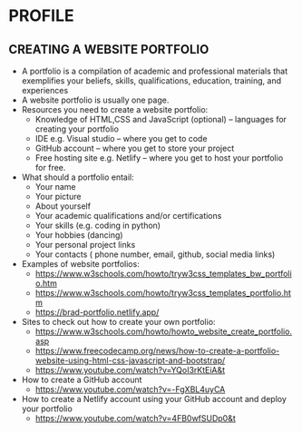 # PROFILE
## CREATING A WEBSITE PORTFOLIO
-   A portfolio is a compilation of academic and professional materials that exemplifies your beliefs, skills, qualifications, education, training, and experiences
-	A website portfolio is usually one page.
-	Resources you need to create a website portfolio:
    *	Knowledge of HTML,CSS and JavaScript (optional) – languages for creating your portfolio
    *	IDE e.g. Visual studio – where you get to code
    *	GitHub account – where you get to store your project  
    *	Free hosting site e.g. Netlify – where you get to host your portfolio for free.
-	What should a portfolio entail:
    *	Your name
    *	Your picture
    *	About yourself
    *	Your academic qualifications and/or certifications
    *	Your skills (e.g. coding in python)
    *	Your hobbies (dancing)
    *	Your personal project links
    *	Your contacts ( phone number, email, github, social media links)
-	Examples of website portfolios:
    *	https://www.w3schools.com/howto/tryw3css_templates_bw_portfolio.htm 
    *	https://www.w3schools.com/howto/tryw3css_templates_portfolio.htm 
    *	https://brad-portfolio.netlify.app/ 
-	Sites to check out how to create your own portfolio:
    *	https://www.w3schools.com/howto/howto_website_create_portfolio.asp 
    *	https://www.freecodecamp.org/news/how-to-create-a-portfolio-website-using-html-css-javascript-and-bootstrap/ 
    *	https://www.youtube.com/watch?v=YQoI3rKtEiA&t 
-	How to create a GitHub account
    *	https://www.youtube.com/watch?v=-FgXBL4uyCA 
-	How to create a Netlify account using your GitHub account and deploy your portfolio
    *	https://www.youtube.com/watch?v=4FB0wfSUDp0&t 



